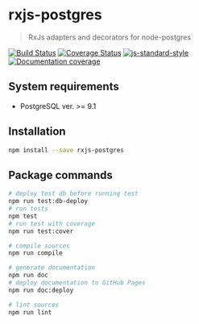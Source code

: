 # rxjs-postgres

> RxJs adapters and decorators for node-postgres

[![Build Status](https://travis-ci.org/ghettovoice/rxjs-postgres.svg?branch=master)](https://travis-ci.org/ghettovoice/rxjs-postgres)
[![Coverage Status](https://coveralls.io/repos/github/ghettovoice/rxjs-postgres/badge.svg?branch=master)](https://coveralls.io/github/ghettovoice/rxjs-postgres?branch=master)
[![js-standard-style](https://img.shields.io/badge/code%20style-standard-brightgreen.svg)](http://standardjs.com)
[![Documentation coverage](https://ghettovoice.github.io/rxjs-postgres/badge.svg)](https://ghettovoice.github.io/rxjs-postgres/)

## System requirements

* PostgreSQL ver. >= 9.1

## Installation

```bash
npm install --save rxjs-postgres
```

## Package commands

```bash
# deploy test db before running test
npm run test:db-deploy
# run tests
npm test
# run test with coverage
npm run test:cover

# compile sources
npm run compile

# generate documentation
npm run doc
# deploy documentation to GitHub Pages
npm run doc:deploy

# lint sources
npm run lint
```
